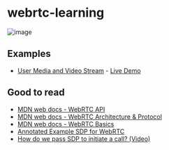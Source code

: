 # webrtc-learning

![image](https://miro.medium.com/max/600/0*iWlF5x7BVj1vh5Lu)


## Examples

- [User Media and Video Stream](https://github.com/dangen-effy/webrtc-learning/tree/master/examples/usermedia-and-videostream) - [Live Demo](https://codesandbox.io/embed/usermedia-and-videostream-l0d2h?fontsize=14)

## Good to read

- [MDN web docs - WebRTC API
](https://developer.mozilla.org/en-US/docs/Web/API/WebRTC_API)
- [MDN web docs - WebRTC Architecture & Protocol
](https://developer.mozilla.org/en-US/docs/Web/API/WebRTC_API/Protocols)
- [MDN web docs - WebRTC Basics
](https://developer.mozilla.org/en-US/docs/Web/API/WebRTC_API/Signaling_and_video_calling)
- [Annotated Example SDP for WebRTC](https://www.ietf.org/id/draft-ietf-rtcweb-sdp-11.txt)
- [How do we pass SDP to initiate a call? (Video)](https://webrtcglossary.com/jsep/)
